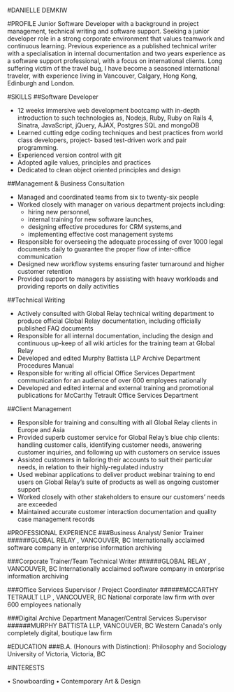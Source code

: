 #DANIELLE DEMKIW 

#PROFILE
Junior Software Developer with a background in project management, technical writing and software support. Seeking a junior developer role in a strong corporate environment that values teamwork and continuous learning. Previous experience as a published technical writer with a specialisation in internal documentation and two years experience as a software support professional, with a focus on international clients. Long suffering victim of the travel bug, I have become a seasoned international traveler, with experience living in Vancouver, Calgary, Hong Kong, Edinburgh and London.

#SKILLS
##Software Developer
- 12 weeks immersive web development bootcamp with in-depth introduction to such technologies as, Nodejs, Ruby, Ruby on Rails 4, Sinatra, JavaScript, jQuery, AJAX, Postgres SQL and mongoDB
- Learned cutting edge coding techniques and best practices from world class developers, project- based test-driven work and pair programming.
- Experienced version control with git
- Adopted agile values, principles and practices
- Dedicated to clean object oriented principles and design

##Management & Business Consultation
- Managed and coordinated teams from six to twenty-six people
- Worked closely with manager on various department projects including:
  - hiring new personnel,
  - internal training for new software launches,
  - designing effective procedures for CRM systems,and 
  - implementing effective cost management systems
- Responsible for overseeing the adequate processing of over 1000 legal documents daily to guarantee the proper flow of inter-office communication
- Designed new workflow systems ensuring faster turnaround and higher customer retention 
- Provided support to managers by assisting with heavy workloads and providing reports on daily activities

##Technical Writing
- Actively consulted with Global Relay technical writing department to produce official Global Relay documentation, including officially published FAQ documents
- Responsible for all internal documentation, including the design and continuous up-keep of all wiki articles for the training team at Global Relay
- Developed and edited Murphy Battista LLP Archive Department Procedures Manual
- Responsible for writing all official Office Services Department communication for an audience of over 600 employees nationally
- Developed and edited internal and external training and promotional publications for McCarthy Tetrault Office Services Department

##Client Management
- Responsible for training and consulting with all Global Relay clients in Europe and Asia
- Provided superb customer service for Global Relay’s blue chip clients: handling customer calls, identifying customer needs, answering customer inquiries, and following up with customers on
service issues
- Assisted customers in tailoring their accounts to suit their particular needs, in relation to their
highly-regulated industry
- Used webinar applications to deliver product webinar training to end users on Global Relay’s suite
of products as well as ongoing customer support
- Worked closely with other stakeholders to ensure our customers’ needs are exceeded
- Maintained accurate customer interaction documentation and quality case management records

#PROFESSIONAL EXPERIENCE
###Business Analyst/ Senior Trainer
######GLOBAL RELAY , VANCOUVER, BC
Internationally acclaimed software company in enterprise information archiving

###Corporate Trainer/Team Technical Writer
######GLOBAL RELAY , VANCOUVER, BC
Internationally acclaimed software company in enterprise information archiving

###Office Services Supervisor / Project Coordinator 
######MCCARTHY TETRAULT LLP , VANCOUVER, BC 
National corporate law firm with over 600 employees nationally

###Digital Archive Department Manager/Central Services Supervisor 
######MURPHY BATTISTA LLP, VANCOUVER, BC
Western Canada's only completely digital, boutique law firm

#EDUCATION
###B.A. (Honours with Distinction): Philosophy and Sociology
University of Victoria, Victoria, BC

#INTERESTS 

• Snowboarding
• Contemporary Art & Design
